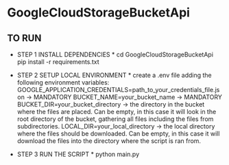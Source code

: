 # GoogleCloudStorageBucketApi

## TO RUN 

* STEP 1 INSTALL DEPENDENCIES *
cd GoogleCloudStorageBucketApi
pip install -r requirements.txt

* STEP 2 SETUP LOCAL ENVIRONMENT *
create a .env file adding the following environment variables:
GOOGLE_APPLICATION_CREDENTIALS=path_to_your_credentials_file.json -> MANDATORY
BUCKET_NAME=your_bucket_name -> MANDATORY
BUCKET_DIR=your_bucket_directory -> the directory in the bucket where the files are placed. Can be empty, in this case it will look in the root directory of the bucket, gathering all files including the files from subdirectories.
LOCAL_DIR=your_local_directory -> the local directory where the files should be downloaded. Can be empty, in this case it will download the files into the directory where the script is ran from.

* STEP 3 RUN THE SCRIPT *
python main.py